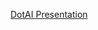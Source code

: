 [DotAI Presentation](https://docs.google.com/presentation/d/1_gfLb8KMt1cANXDmFQyorgs6sHewfCccfAhYwEMwmg8/edit?usp=sharing "DotAI Presentation")
